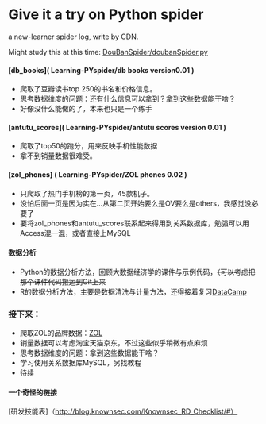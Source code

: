 # Give it a try on Python spider
a new-learner spider log, write by CDN.

Might study this at this time: [DouBanSpider/doubanSpider.py](https://github.com/lanbing510/DouBanSpider/blob/master/doubanSpider.py)

#### [db_books]( Learning-PYspider/db books version0.01 )
- 爬取了豆瓣读书top 250的书名和价格信息。
- 思考数据维度的问题：还有什么信息可以拿到？拿到这些数据能干啥？
- 好像没什么能做的了，本来也只是一个练手

#### [antutu_scores]( Learning-PYspider/antutu scores version 0.01 )
- 爬取了top50的跑分，用来反映手机性能数据
- 拿不到销量数据很难受。

#### [zol_phones] ( Learning-PYspider/ZOL phones 0.02 )
- 只爬取了热门手机榜的第一页，45款机子。
- 没怕后面一页是因为实在...从第二页开始要么是OV要么是others，我感觉没必要了
- 要将zol_phones和antutu_scores联系起来得用到关系数据库，勉强可以用Access混一混，或者直接上MySQL

#### 数据分析
- Python的数据分析方法，回顾大数据经济学的课件与示例代码，~~（可以考虑把那个课件代码搬运到Git上来~~
- R的数据分析方法，主要是数据清洗与计量方法，还得接着复习[DataCamp](https://www.datacamp.com/)

### 接下来：
- 爬取ZOL的品牌数据：[ZOL](http://top.zol.com.cn/compositor/cell_phone.html)
- 销量数据可以考虑淘宝天猫京东，不过这些似乎稍微有点麻烦
- 思考数据维度的问题：拿到这些数据能干啥？
- 学习使用关系数据库MySQL，另找教程
- 待续

#### 一个奇怪的链接
[研发技能表]（http://blog.knownsec.com/Knownsec_RD_Checklist/#）

